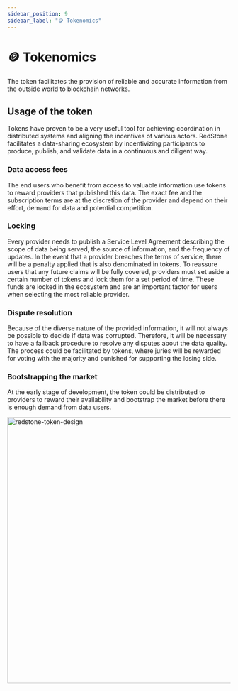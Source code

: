 ```yaml
---
sidebar_position: 9
sidebar_label: "🪙 Tokenomics"
---
```


# 🪙 Tokenomics

The token facilitates the provision of reliable and accurate information from the outside world to blockchain networks.

## Usage of the token

Tokens have proven to be a very useful tool for achieving coordination in distributed systems and aligning the incentives of various actors. RedStone facilitates a data-sharing ecosystem by incentivizing participants to produce, publish, and validate data in a continuous and diligent way.

### Data access fees

The end users who benefit from access to valuable information use tokens to reward providers that published this data. The exact fee and the subscription terms are at the discretion of the provider and depend on their effort, demand for data and potential competition.

### Locking

Every provider needs to publish a Service Level Agreement describing the scope of data being served, the source of information, and the frequency of updates. In the event that a provider breaches the terms of service, there will be a penalty applied that is also denominated in tokens. To reassure users that any future claims will be fully covered, providers must set aside a certain number of tokens and lock them for a set period of time. These funds are locked in the ecosystem and are an important factor for users when selecting the most reliable provider.

### Dispute resolution

Because of the diverse nature of the provided information, it will not always be possible to decide if data was corrupted. Therefore, it will be necessary to have a fallback procedure to resolve any disputes about the data quality. The process could be facilitated by tokens, where juries will be rewarded for voting with the majority and punished for supporting the losing side.

### Bootstrapping the market

At the early stage of development, the token could be distributed to providers to reward their availability and bootstrap the market before there is enough demand from data users.

<img alt="redstone-token-design" src="https://github.com/redstone-finance/redstone-node/blob/main/docs/img/redstone-token-design.png?raw=true" width="600" />
